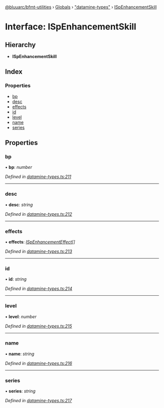 [@bluuarc/bfmt-utilities](../README.md) › [Globals](../globals.md) › ["datamine-types"](../modules/_datamine_types_.md) › [ISpEnhancementSkill](_datamine_types_.ispenhancementskill.md)

# Interface: ISpEnhancementSkill

## Hierarchy

* **ISpEnhancementSkill**

## Index

### Properties

* [bp](_datamine_types_.ispenhancementskill.md#bp)
* [desc](_datamine_types_.ispenhancementskill.md#desc)
* [effects](_datamine_types_.ispenhancementskill.md#effects)
* [id](_datamine_types_.ispenhancementskill.md#id)
* [level](_datamine_types_.ispenhancementskill.md#level)
* [name](_datamine_types_.ispenhancementskill.md#name)
* [series](_datamine_types_.ispenhancementskill.md#series)

## Properties

###  bp

• **bp**: *number*

*Defined in [datamine-types.ts:211](https://github.com/BluuArc/bfmt-utilities/blob/1f753a7/src/datamine-types.ts#L211)*

___

###  desc

• **desc**: *string*

*Defined in [datamine-types.ts:212](https://github.com/BluuArc/bfmt-utilities/blob/1f753a7/src/datamine-types.ts#L212)*

___

###  effects

• **effects**: *[ISpEnhancementEffect](_datamine_types_.ispenhancementeffect.md)[]*

*Defined in [datamine-types.ts:213](https://github.com/BluuArc/bfmt-utilities/blob/1f753a7/src/datamine-types.ts#L213)*

___

###  id

• **id**: *string*

*Defined in [datamine-types.ts:214](https://github.com/BluuArc/bfmt-utilities/blob/1f753a7/src/datamine-types.ts#L214)*

___

###  level

• **level**: *number*

*Defined in [datamine-types.ts:215](https://github.com/BluuArc/bfmt-utilities/blob/1f753a7/src/datamine-types.ts#L215)*

___

###  name

• **name**: *string*

*Defined in [datamine-types.ts:216](https://github.com/BluuArc/bfmt-utilities/blob/1f753a7/src/datamine-types.ts#L216)*

___

###  series

• **series**: *string*

*Defined in [datamine-types.ts:217](https://github.com/BluuArc/bfmt-utilities/blob/1f753a7/src/datamine-types.ts#L217)*
